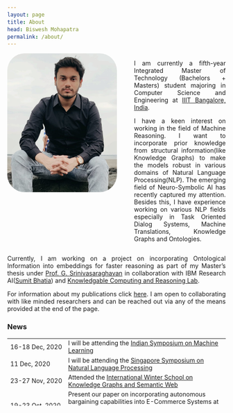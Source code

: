 ```yaml
---
layout: page
title: About
head: Biswesh Mohapatra
permalink: /about/
---
```

<section>
  <div style="display:flex">
  <img class="circular--landscape" src="/assets/images/profile.jpeg" alt="profile image" width="280" height="320"  style="border-radius:40px; float: left;"/>
    <div align="right" style="margin-left:40px; text-align: justify;">
				<p>
					I am currently a fifth-year Integrated Master of Technology (Bachelors + Masters) student majoring in Computer Science and Engineering at <a href="https://www.iiitb.ac.in/">IIIT Bangalore, India</a>.
				</p>
        <p>
					I have a keen interest on working in the field of Machine Reasoning. I want to incorporate prior knowledge from structural information(like Knowledge Graphs) to make the models robust in various domains of Natural Language Processing(NLP). The emerging field of Neuro-Symbolic AI has recently captured my attention. Besides this, I have experience working on various NLP fields especially in Task Oriented Dialog Systems, Machine Translations, Knowledge Graphs and Ontologies.  
        </p>
    </div>
  </div>
  <p style="text-align: justify;">    
    Currently, I am working on a project on incorporating Ontological Information into embeddings for faster reasoning as part of my Master’s thesis under <a href="https://www.iiitb.ac.in/faculty/g-srinivasaraghavan">Prof. G. Srinivasaraghavan</a> in collaboration with IBM Research AI(<a href="http://sumitbhatia.net/">Sumit Bhatia</a>) and <a href="https://kracr.github.io/">Knowledgable Computing and Reasoning Lab</a>.
  </p>
  <p style="text-align: justify;">    
   For information about my publications click <a href="https://scholar.google.com/citations?view_op=list_works&hl=en&user=9AlBCIkAAAAJ">here</a>. I am open to collaborating with like minded researchers and can be reached out via any of the means provided at the end of the page.
  </p>
  <h3>News</h3>
    <table style="font-size: 14px; height:155px;display:block;overflow:scroll">
      <tr>
        <td style="white-space:nowrap">16-18 Dec, 2020</td>
        <td>I will be attending the <a href="https://labs.iitgn.ac.in/datascience/indoml/">Indian Symposium on Machine Learning</a></td>
      </tr>
      <tr>
        <td>11 Dec, 2020</td>
        <td>I will be attending the <a href="https://www.ssnlp.org/">Singapore Symposium on Natural Language Processing</a></td>
      </tr>
      <tr>
        <td style="white-space:nowrap">23-27 Nov, 2020</td>
        <td>Attended the <a href="http://www.kgswc.org/">International Winter School on Knowledge Graphs and Semantic Web</a></td>
      </tr>
      <tr>
        <td>19-23 Oct, 2020</td>
        <td>Present our paper on incorporating autonomous  bargaining capabilities into  E-Commerce Systems at <a href="https://iva2020.psy.gla.ac.uk/">ACM International Conference on Intelligent Virtual Agents</a></td>
      </tr>
      <tr>
        <td>15 May, 2020</td>
        <td>I will be interning at IBM Research during the summer</td>
      </tr>
  </table>
</section>

<!--  -->
